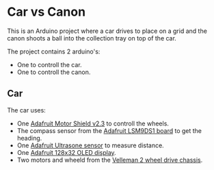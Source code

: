 # Car vs Canon

This is an Arduino project where a car drives to place on a grid
and the canon shoots a ball into the collection tray on top of the car.

The project contains 2 arduino's:

* One to controll the car.
* One to controll the canon.

## Car

The car uses:

* One [Adafruit Motor Shield v2.3] to controll the wheels.
* The compass sensor from the [Adafruit LSM9DS1 board] to get the heading.
* One [Adafruit Ultrasone sensor] to measure distance.
* One [Adafruit 128x32 OLED display].
* Two motors and wheeld from the [Velleman 2 wheel drive chassis].

[Adafruit Motor Shield v2.3]: https://www.adafruit.com/product/1438
[Adafruit LSM9DS1 board]: https://www.adafruit.com/product/3387
[Adafruit Ultrasone sensor]: https://www.adafruit.com/product/4007
[Adafruit 128x32 OLED display]: https://www.adafruit.com/product/931
[Velleman 2 wheel drive chassis]: https://www.velleman.eu/products/view/?id=435592

